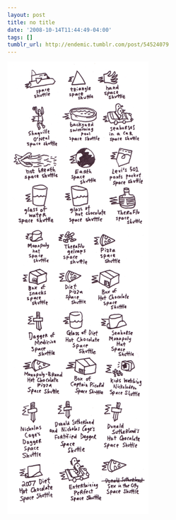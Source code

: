 ```yaml
---
layout: post
title: no title
date: '2008-10-14T11:44:49-04:00'
tags: []
tumblr_url: http://endemic.tumblr.com/post/54524079
---
```

 ![](/tumblr_files/GozJ8yit3f2929d6MYSMPIQno1_1280.png)  
